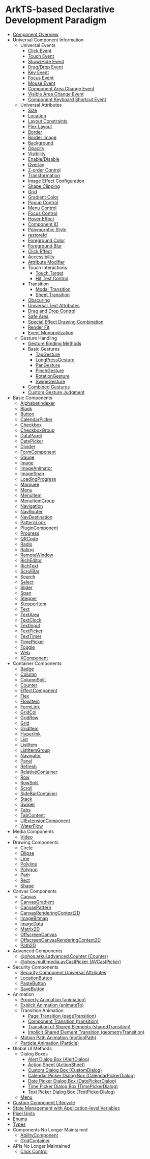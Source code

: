 # ArkTS-based Declarative Development Paradigm

- [Component Overview](ts-components-summary.md)
- Universal Component Information
  - Universal Events
    - [Click Event](ts-universal-events-click.md)
    - [Touch Event](ts-universal-events-touch.md)
    - [Show/Hide Event](ts-universal-events-show-hide.md)
    - [Drag/Drop Event](ts-universal-events-drag-drop.md)
    - [Key Event](ts-universal-events-key.md)
    - [Focus Event](ts-universal-focus-event.md)
    - [Mouse Event](ts-universal-mouse-key.md)
    - [Component Area Change Event](ts-universal-component-area-change-event.md)
    - [Visible Area Change Event](ts-universal-component-visible-area-change-event.md)
    - [Component Keyboard Shortcut Event](ts-universal-events-keyboardshortcut.md)
  - Universal Attributes
    - [Size](ts-universal-attributes-size.md)
    - [Location](ts-universal-attributes-location.md)
    - [Layout Constraints](ts-universal-attributes-layout-constraints.md)
    - [Flex Layout](ts-universal-attributes-flex-layout.md)
    - [Border](ts-universal-attributes-border.md)
    - [Border Image](ts-universal-attributes-border-image.md)
    - [Background](ts-universal-attributes-background.md)
    - [Opacity](ts-universal-attributes-opacity.md)
    - [Visibility](ts-universal-attributes-visibility.md)
    - [Enable/Disable](ts-universal-attributes-enable.md)
    - [Overlay](ts-universal-attributes-overlay.md)
    - [Z-order Control](ts-universal-attributes-z-order.md)
    - [Transformation](ts-universal-attributes-transformation.md)
    - [Image Effect Configuration](ts-universal-attributes-image-effect.md)
    - [Shape Clipping](ts-universal-attributes-sharp-clipping.md)
    - [Grid](ts-universal-attributes-grid.md)
    - [Gradient Color](ts-universal-attributes-gradient-color.md)
    - [Popup Control](ts-universal-attributes-popup.md)
    - [Menu Control](ts-universal-attributes-menu.md)
    - [Focus Control](ts-universal-attributes-focus.md)
    - [Hover Effect](ts-universal-attributes-hover-effect.md)
    - [Component ID](ts-universal-attributes-component-id.md)
    - [Polymorphic Style](ts-universal-attributes-polymorphic-style.md)
    - [restoreId](ts-universal-attributes-restoreId.md)
    - [Foreground Color](ts-universal-attributes-foreground-color.md)
    - [Foreground Blur](ts-universal-attributes-foreground-blur-style.md)
    - [Click Effect](ts-universal-attributes-click-effect.md)
    - [Accessibility](ts-universal-attributes-accessibility.md)
    - [Attribute Modifier](ts-universal-attributes-attribute-modifier.md)
    - Touch Interactions
      - [Touch Target](ts-universal-attributes-touch-target.md)
      - [Hit Test Control](ts-universal-attributes-hit-test-behavior.md)
    - Transition
      - [Modal Transition](ts-universal-attributes-modal-transition.md)
      - [Sheet Transition](ts-universal-attributes-sheet-transition.md)
    - [Obscuring](ts-universal-attributes-obscured.md)
    - [Universal Text Attributes](ts-universal-attributes-text-style.md)
    - [Drag and Drop Control](ts-universal-attributes-drag-drop.md)
    - [Safe Area](ts-universal-attributes-expand-safe-area.md)
    - [Special Effect Drawing Combination](ts-universal-attributes-use-effect.md)
    - [Render Fit](ts-universal-attributes-renderfit.md)
    - [Event Monopolization](ts-universal-attributes-monopolize-events.md)
  - Gesture Handling
    - [Gesture Binding Methods](ts-gesture-settings.md)
    - Basic Gestures
      - [TapGesture](ts-basic-gestures-tapgesture.md)
      - [LongPressGesture](ts-basic-gestures-longpressgesture.md)
      - [PanGesture](ts-basic-gestures-pangesture.md)
      - [PinchGesture](ts-basic-gestures-pinchgesture.md)
      - [RotationGesture](ts-basic-gestures-rotationgesture.md)
      - [SwipeGesture](ts-basic-gestures-swipegesture.md)
    - [Combined Gestures](ts-combined-gestures.md)
    - [Custom Gesture Judgment](ts-gesture-customize-judge.md)
- Basic Components
  - [AlphabetIndexer](ts-container-alphabet-indexer.md)
  - [Blank](ts-basic-components-blank.md)
  - [Button](ts-basic-components-button.md)
  - [CalendarPicker](ts-basic-components-calendarpicker.md)
  - [Checkbox](ts-basic-components-checkbox.md)
  - [CheckboxGroup](ts-basic-components-checkboxgroup.md)
  - [DataPanel](ts-basic-components-datapanel.md)
  - [DatePicker](ts-basic-components-datepicker.md)
  - [Divider](ts-basic-components-divider.md)
  - [FormComponent](ts-basic-components-formcomponent.md)
  - [Gauge](ts-basic-components-gauge.md)
  - [Image](ts-basic-components-image.md)
  - [ImageAnimator](ts-basic-components-imageanimator.md)
  - [ImageSpan](ts-basic-components-imagespan.md)
  - [LoadingProgress](ts-basic-components-loadingprogress.md)
  - [Marquee](ts-basic-components-marquee.md)
  - [Menu](ts-basic-components-menu.md)
  - [MenuItem](ts-basic-components-menuitem.md)
  - [MenuItemGroup](ts-basic-components-menuitemgroup.md)
  - [Navigation](ts-basic-components-navigation.md)
  - [NavRouter](ts-basic-components-navrouter.md)
  - [NavDestination](ts-basic-components-navdestination.md)
  - [PatternLock](ts-basic-components-patternlock.md)
  - [PluginComponent](ts-basic-components-plugincomponent.md)
  - [Progress](ts-basic-components-progress.md)
  - [QRCode](ts-basic-components-qrcode.md)
  - [Radio](ts-basic-components-radio.md)
  - [Rating](ts-basic-components-rating.md)
  - [RemoteWindow](ts-basic-components-remotewindow.md)
  - [RichEditor](ts-basic-components-richeditor.md)
  - [RichText](ts-basic-components-richtext.md)
  - [ScrollBar](ts-basic-components-scrollbar.md)
  - [Search](ts-basic-components-search.md)
  - [Select](ts-basic-components-select.md)
  - [Slider](ts-basic-components-slider.md)
  - [Span](ts-basic-components-span.md)
  - [Stepper](ts-basic-components-stepper.md)
  - [StepperItem](ts-basic-components-stepperitem.md)
  - [Text](ts-basic-components-text.md)
  - [TextArea](ts-basic-components-textarea.md)
  - [TextClock](ts-basic-components-textclock.md)
  - [TextInput](ts-basic-components-textinput.md)
  - [TextPicker](ts-basic-components-textpicker.md)
  - [TextTimer](ts-basic-components-texttimer.md)
  - [TimePicker](ts-basic-components-timepicker.md)
  - [Toggle](ts-basic-components-toggle.md)
  - [Web](ts-basic-components-web.md)
  - [XComponent](ts-basic-components-xcomponent.md)
- Container Components
  - [Badge](ts-container-badge.md)
  - [Column](ts-container-column.md)
  - [ColumnSplit](ts-container-columnsplit.md)
  - [Counter](ts-container-counter.md)
  - [EffectComponent](ts-container-effectcomponent.md)
  - [Flex](ts-container-flex.md)
  - [FlowItem](ts-container-flowitem.md)
  - [FormLink](ts-container-formlink.md)
  - [GridCol](ts-container-gridcol.md)
  - [GridRow](ts-container-gridrow.md)
  - [Grid](ts-container-grid.md)
  - [GridItem](ts-container-griditem.md)
  - [Hyperlink](ts-container-hyperlink.md)
  - [List](ts-container-list.md)
  - [ListItem](ts-container-listitem.md)
  - [ListItemGroup](ts-container-listitemgroup.md)
  - [Navigator](ts-container-navigator.md)
  - [Panel](ts-container-panel.md)
  - [Refresh](ts-container-refresh.md)
  - [RelativeContainer](ts-container-relativecontainer.md)
  - [Row](ts-container-row.md)
  - [RowSplit](ts-container-rowsplit.md)
  - [Scroll](ts-container-scroll.md)
  - [SideBarContainer](ts-container-sidebarcontainer.md)
  - [Stack](ts-container-stack.md)
  - [Swiper](ts-container-swiper.md)
  - [Tabs](ts-container-tabs.md)
  - [TabContent](ts-container-tabcontent.md)
  - [UIExtensionComponent](ts-container-ui-extension-component.md)
  - [WaterFlow](ts-container-waterflow.md)
- Media Components
  - [Video](ts-media-components-video.md)
- Drawing Components
  - [Circle](ts-drawing-components-circle.md)
  - [Ellipse](ts-drawing-components-ellipse.md)
  - [Line](ts-drawing-components-line.md)
  - [Polyline](ts-drawing-components-polyline.md)
  - [Polygon](ts-drawing-components-polygon.md)
  - [Path](ts-drawing-components-path.md)
  - [Rect](ts-drawing-components-rect.md)
  - [Shape](ts-drawing-components-shape.md)
- Canvas Components
  - [Canvas](ts-components-canvas-canvas.md)
  - [CanvasGradient](ts-components-canvas-canvasgradient.md)
  - [CanvasPattern](ts-components-canvas-canvaspattern.md)
  - [CanvasRenderingContext2D](ts-canvasrenderingcontext2d.md)
  - [ImageBitmap](ts-components-canvas-imagebitmap.md)
  - [ImageData](ts-components-canvas-imagedata.md)
  - [Matrix2D](ts-components-canvas-matrix2d.md)
  - [OffscreenCanvas](ts-components-offscreencanvas.md)
  - [OffscreenCanvasRenderingContext2D](ts-offscreencanvasrenderingcontext2d.md)
  - [Path2D](ts-components-canvas-path2d.md)
- Advanced Components
  - [@ohos.arkui.advanced.Counter (Counter)](ohos-arkui-advanced-counter.md)
  - [@ohos.multimedia.avCastPicker (AVCastPicker)](ohos-multimedia-avcastpicker.md)
- Security Components
  - [Security Component Universal Attributes](ts-securitycomponent-attributes.md)
  - [LocationButton](ts-security-components-locationbutton.md)
  - [PasteButton](ts-security-components-pastebutton.md)
  - [SaveButton](ts-security-components-savebutton.md)
- Animation
  - [Property Animation (animation)](ts-animatorproperty.md)
  - [Explicit Animation (animateTo)](ts-explicit-animation.md)
  - Transition Animation
    - [Page Transition (pageTransition)](ts-page-transition-animation.md)
    - [Component Transition (transition)](ts-transition-animation-component.md)
    - [Transition of Shared Elements (sharedTransition)](ts-transition-animation-shared-elements.md)
    - [Implicit Shared Element Transition (geometryTransition)](ts-transition-animation-geometrytransition.md)
  - [Motion Path Animation (motionPath)](ts-motion-path-animation.md)
  - [Particle Animation (Particle)](ts-particle-animation.md)
- Global UI Methods
  - Dialog Boxes
    - [Alert Dialog Box (AlertDialog)](ts-methods-alert-dialog-box.md)
    - [Action Sheet (ActionSheet)](ts-methods-action-sheet.md)
    - [Custom Dialog Box (CustomDialog)](ts-methods-custom-dialog-box.md)
    - [Calendar Picker Dialog Box (CalendarPickerDialog)](ts-methods-calendarpicker-dialog.md)
    - [Date Picker Dialog Box (DatePickerDialog)](ts-methods-datepicker-dialog.md)
    - [Time Picker Dialog Box (TimePickerDialog)](ts-methods-timepicker-dialog.md)
    - [Text Picker Dialog Box (TextPickerDialog)](ts-methods-textpicker-dialog.md)
  - [Menu](ts-methods-menu.md)
- [Custom Component Lifecycle](ts-custom-component-lifecycle.md)
- [State Management with Application-level Variables](ts-state-management.md)
- [Pixel Units](ts-pixel-units.md)
- [Enums](ts-appendix-enums.md)
- [Types](ts-types.md)
- Components No Longer Maintained
  - [AbilityComponent](ts-container-ability-component.md)
  - [GridContainer](ts-container-gridcontainer.md)
- APIs No Longer Maintained
  - [Click Control](ts-universal-attributes-click.md)